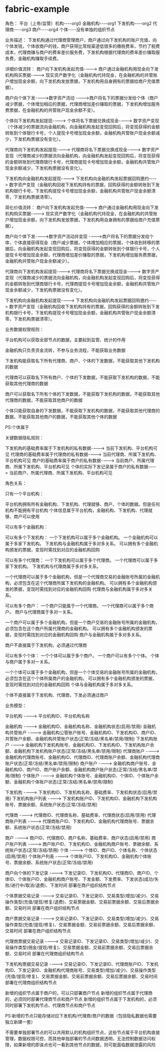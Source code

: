 # fabric-example


角色：
平台（上帝/监管）机构----org0 
金融机构----org1
下发机构----org2
代理商----org3
商户----org4
个体----没有单独的组织节点 

业务描述：
下发机构通过代理商管理商户，商户通过向下发机构的账户充值，向个体发钱，个体收商户的钱，商户获得比常规渠道低很多的缴税费率，节约了税费成本，代理商赚与商户的费率差价服务费，下发机构根据代理商的费率差价赚取服务费，金融机构赚取手续费。

详细价值流转：
商户向下发机构发起充值----> 商户通过金融机构用现金向下发机构购买票据----> 现实资产数字化（金融机构代持现金，在金融机构的共管账户增加现金余额，向下发机构发放票据，下发机构用自身拥有的票据给商户充值票据）。

商户向个体下发---->数字资产流动 ---->商户将名下的票据分发给个体（商户减少票据，个体增加相应的票据，代理商增加差价赚取的票据，下发机构增加服务费票据，在金融机构的共管账户现金余额不变）。

个体向下发机构发起提现----> 个体将名下票据兑换成现金----> 数字资产变现（个体减少的票据流向金融机构，向金融机构发起变现回购后，将变现获得的金额转账到个体银行卡号，个人提现卡号增加现金余额，金融机构共管账户现金余额减少，下发机构票据没有变化）。

代理商向下发机构发起提现----> 代理商将名下票据兑换成现金----> 数字资产变现（代理商减少的票据流向金融机构，向金融机构发起变现回购后，将变现获得的金额转账到代理商银行卡号，代理商提现卡号增加现金余额，金融机构共管账户现金余额减少，下发机构票据没有变化）。

下发机构向金融机构发起提现----> 下发机构向金融机构发起票据回购邀约----> 数字资产变现（金融机构回收下发机构持有的票据，回购获得的金额转账到下发机构银行卡号，下发机构提现卡号增加现金余额，金融机构共管账户现金余额清零，下发机构票据清零）。


简化价值流转：
商户向下发机构发起充值----> 商户通过金融机构用现金向下发机构购买票据----> 现实资产数字化（金融机构代持现金，在金融机构的共管账户增加现金余额，向下发机构发放票据，下发机构用自身拥有的票据给商户充值票据）。

商户向个体下发---->数字资产流动并变现 ---->商户将名下的票据分发给个体，个体直接获得现金（商户减少票据，个体增加相应的票据，个体收到转移的票据后，向金融机构发起变现回购后，将变现获得的金额转账到个体银行卡号，个人提现卡号增加现金余额，代理商增加差价赚取的票据，下发机构增加服务费票据，金融机构共管账户现金余额减少）。

代理商向下发机构发起提现----> 代理商将名下票据兑换成现金----> 数字资产变现（代理商减少的票据流向金融机构，向金融机构发起变现回购后，将变现获得的金额转账到代理商银行卡号，代理商提现卡号增加现金余额，金融机构共管账户现金余额减少，下发机构票据没有变化）。

下发机构向金融机构发起提现----> 下发机构向金融机构发起票据回购邀约----> 数字资产变现（金融机构回收下发机构持有的票据，回购获得的金额转账到下发机构银行卡号，下发机构提现卡号增加现金余额，金融机构共管账户现金余额清零，下发机构票据清零）。




业务数据权限规则：

平台机构可以获取全部节点的数据，主要起到监管、统计的作用

金融机构只负责资金流转，不参与业务流程，不能获取业务数据

下发机构能获取名下所有代理商、商户、个体的下发数据，不能获取其他下发机构的数据

代理商可以获取名下所有商户、个体的下发数据，不能获取下发机构的数据，不能获取其他代理商的数据

商户可以获取名下所有个体的下发数据，不能获取下发机构的数据，不能获取其他代理商的数据，不能获取其他商户的数据

个体只能获取自身的下发数据，不能获取下发机构的数据，不能获取其他代理商的数据，不能获取其他商户的数据，不能获取其他个体的数据


PS:个体属于


关键数据隐私规则：

下发机构的基础费率属于下发机构的私有数据----> 当前下发机构、平台机构可见
代理商的基础费率属于代理商的私有数据----> 当前代理商、所属下发机构、平台机构可见
商户的基础费率属于商户的私有数据----> 当前商户、所属代理商、所属下发机构、平台机构可见
个体的实际下发记录属于商户的私有数据----> 当前商户、所属代理商、所属下发机构、平台机构可见

角色关系：

只有一个平台机构：

平台机构拥有所有金融机构、下发机构、代理就够、商户、个体的数据。但是任何机构不能拥有平台机构
个体信息属于平台机构，金融机构、下发机构、代理就够、商户可以使用

可以有多个金融机构：

可以有多个下发机构：
一个下发机构可以属于多个金融机构。
一个金融机构可以属于多家下发机构。
下发机构与金融机构属于多对多关系。
可以拥有多个金融机构颁发的票据，变现时需找到对应的金融机构回购

可以有多个代理商：
一个下发机构可以属于多个代理商。
一个代理商可以属于多家下发机构。
下发机构与代理商属于多对多关系。

一个代理商可以属于多个金融机构，但是一个代理商交易的金融账号所属的金融机构，必须包含在这个代理商所属下发机构的金融机构。
可以拥有多个金融机构颁发的票据，变现时需找到对应的金融机构回购
代理商与金融机构属于多对多关系。


可以有多个商户：
一个商户只能属于一个代理商。
一个代理商可以属于多个商户。
商户与代理商属于多对一关系。

一个商户可以属于多个金融机构，但是一个商户交易的金融账号所属的金融机构，必须包含在这个商户所属代理商的金融机构。
可以拥有多个金融机构颁发的票据，变现时需找到对应的金融机构回购
商户与金融机构属于多对多关系。

商户不直接属于下发机构，必须通过代理商


可以有多个个体：
一个个体可以属于多个商户。
一个商户可以有多个个体。
个体与商户属于多对一关系。

一个个体可以属于多个金融机构，但是一个个体交易的金融账号所属的金融机构，必须包含在这个个体所属商户的金融机构。
可以拥有多个金融机构颁发的票据，变现时需找到对应的金融机构回购
个体与金融机构属于多对多关系。

个体不直接属于下发机构、代理商，下发必须通过商户


业务模型：

平台机构 ---->  平台机构ID、平台机构名称

金融机构 ---->  金融机构ID、金融机构名称、金融机构状态(启用/禁用)
    金融机构共管账户 ----> 金融机构公管账户账号、金融机构ID、下发机构ID、商户ID、共管账户余额、金融机构共管账户状态(正常/冻结/黑名单/禁用/限制)
    下发机构账户    ----> 金融机构下发机构账号、金融机构ID、下发机构ID、下发机构账户余额、金融机构下发机构账户状态(正常/冻结/黑名单/禁用/限制)
    代理商账户     ---->  金融机构代理商账号、金融机构ID、代理商ID、代理商账户余额、金融机构代理商账户状态(正常/冻结/黑名单/禁用/限制)
    商户账户       ---->  金融机构商户账号、金融机构ID、商户ID、商户账户余额、金融机构商户账户状态(正常/冻结/黑名单/禁用/限制)
    个体账户       ---->  金融机构个体账号、金融机构ID、个体ID、个体账户余额、金融机构个体账户状态(正常/冻结/黑名单/禁用/限制)

下发机构 ---->  下发机构ID、下发机构名称、基础费率、下发机构状态(启用/禁用)
    下发机构账户列表 ---->  下发机构账户ID、下发机构ID、金融机构下发机构账号、票据余额、系统账户状态(正常/冻结/禁用)

代理商   ---->  代理商ID、代理商名称、基础费率、代理商状态(启用/禁用)
    代理商账户列表   ---->  代理商账户ID、下发机构ID、金融机构代理商账号、票据余额、系统账户状态(正常/冻结/禁用)

商户    ---->  商户ID、代理商ID、商户名称、基础费率、商户状态(启用/禁用)
    商户账户列表    ---->  商户账户ID、下发机构ID、金融机构商户账号、票据余额、系统账户状态(正常/冻结/禁用)
个体    ---->  个体ID、商户ID、个体名称、个体状态(启用/禁用)
    个体账户列表    ---->  个体账户ID、下发机构ID、金融机构个体账号、票据余额、系统账户状态(正常/冻结/禁用)
    

商户向个体的下发记录 ----> 下发记录ID、下发机构ID、代理商ID、商户ID、个体ID、个体账户ID、金融机构商户账号、下发金额、下发费率、下发状态(成功/失败/进行中/取消/退费)、下发时间
部署在商户组织结构节点

个体票据交易记录 ---->  交易记录ID、下发记录ID、交易类型(增加/减少)、交易操作类型(充值/提现/修复/退费)、交易票据金额、交易前票据余额、交易后票据余额、交易时间
部署在商户组织结构节点

商户票据交易记录 ---->  交易记录ID、下发记录ID、交易类型(增加/减少)、交易操作类型(充值/提现/修复)、交易票据金额、交易前票据余额、交易后票据余额、交易时间
部署在商户组织结构节点

代理商票据交易记录 ---->  交易记录ID、下发记录ID、交易类型(增加/减少)、交易操作类型(佣金/提现/修复)、交易票据金额、交易前票据余额、交易后票据余额、交易时间
部署在代理商组织结构节点

下发机构票据交易记录 ---->  交易记录ID、下发记录ID、代理商账户ID、下发机构ID、下发记录ID、金融机构代理商账号、交易类型(增加/减少)、交易操作类型(充值/提现/修复)、交易票据金额、交易前票据余额、交易后票据余额、交易时间
部署在代理商组织结构节点





新增的组织节点属于商户的，可以只部署商户节点
新增的组织节点属于代理商的，必须同时部署代理商节点和商户节点
新增的组织节点属于下发机构的，必须同时部署下发机构节点、代理商节点和商户节点

PS:新增的节点只能存储对应下发机构/代理商/商户的数据（包括隐私数据也需要独立新建一套）

不需要单独部署节点的可以共用默认的机构组织节点，这些节点属于平台机构直接管理，数据权限可控，而其他单独部署的节点间数据透明，无法控制数据访问权限，如果新增的即诶点也可一看到其他节点的数据，则可能面临数据泄露的风险